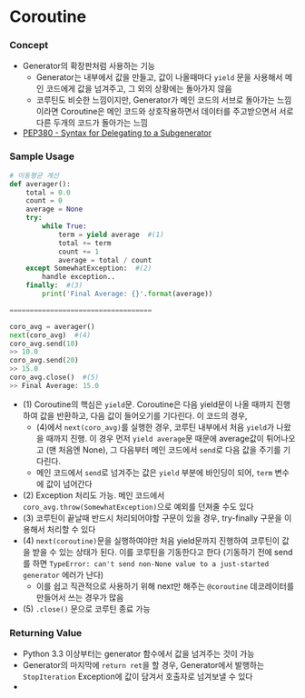# Coroutine

### Concept

* Generator의 확장판처럼 사용하는 기능
  * Generator는 내부에서 값을 만들고, 값이 나올때마다 `yield` 문을 사용해서 메인 코드에게 값을 넘겨주고, 그 외의 상황에는 돌아가지 않음
  * 코루틴도 비슷한 느낌이지만, Generator가 메인 코드의 서브로 돌아가는 느낌이라면 Coroutine은 메인 코드와 상호작용하면서 데이터를 주고받으면서 서로 다른 두개의 코드가 돌아가는 느낌
* [PEP380 - Syntax for Delegating to a Subgenerator](https://www.python.org/dev/peps/pep-0380/)

### Sample Usage

```py
# 이동평균 계산
def averager():
    total = 0.0
    count = 0
    average = None
    try:
        while True:
            term = yield average  #(1)
            total += term
            count += 1
            average = total / count
    except SomewhatException:  #(2)
        handle exception..
    finally:  #(3)
        print('Final Average: {}'.format(average))

===================================

coro_avg = averager()
next(coro_avg)  #(4)
coro_avg.send(10)
>> 10.0
coro_avg.send(20)
>> 15.0
coro_avg.close()  #(5)
>> Final Average: 15.0
```

* \(1\) Coroutine의 핵심은 `yield`문. Coroutine은 다음 yield문이 나올 때까지 진행하여 값을 반환하고, 다음 값이 들어오기를 기다린다. 이 코드의 경우,
  * \(4\)에서 `next(coro_avg)`를 실행한 경우, 코루틴 내부에서 처음 `yield`가 나왔을 때까지 진행. 이 경우 먼저 `yield average`문 때문에 average값이 튀어나오고 \(맨 처음엔 None\), 그 다음부터 메인 코드에서 `send`로 다음 값을 주기를 기다린다.
  * 메인 코드에서 `send`로 넘겨주는 값은 `yield` 부분에 바인딩이 되어, `term` 변수에 값이 넘어간다
* \(2\) Exception 처리도 가능. 메인 코드에서 `coro_avg.throw(SomewhatException)`으로 예외를 던져줄 수도 있다
* \(3\) 코루틴이 끝날때 반드시 처리되어야할 구문이 있을 경우, try-finally 구문을 이용해서 처리할 수 있다
* \(4\) `next(coroutine)`문을 실행하여야만 처음 yield문까지 진행하여 코루틴이 값을 받을 수 있는 상태가 된다. 이를 코루틴을 기동한다고 한다 \(기동하기 전에 send를 하면 `TypeError: can't send non-None value to a just-started generator` 에러가 난다\)
  * 이를 쉽고 직관적으로 사용하기 위해 next만 해주는 `@coroutine` 데코레이터를 만들어서 쓰는 경우가 많음
* \(5\) `.close()` 문으로 코루틴 종료 가능



### Returning Value

* Python 3.3 이상부터는 generator 함수에서 값을 넘겨주는 것이 가능
* Generator의 마지막에 `return ret`을 할 경우, Generator에서 발행하는 `StopIteration` Exception에 값이 담겨서 호출자로 넘겨보낼 수 있다
* 



